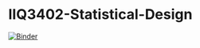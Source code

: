 # IIQ3402-Statistical-Design
[![Binder](https://mybinder.org/badge_logo.svg)](https://mybinder.org/v2/gh/SysBioengLab/IIQ3402-Statistical-Design/HEAD)
